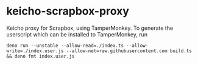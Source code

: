 # keicho-scrapbox-proxy

Keicho proxy for Scrapbox, using TamperMonkey. To generate the userscript which
can be installed to TamperMonkey, run

<!--markdownlint-capture -->
<!--markdownlint-disable MD013-->

```shell
deno run --unstable --allow-read=./index.ts --allow-write=./index.user.js --allow-net=raw.githubusercontent.com build.ts && deno fmt index.user.js
```

<!--markdownlint-restore -->
